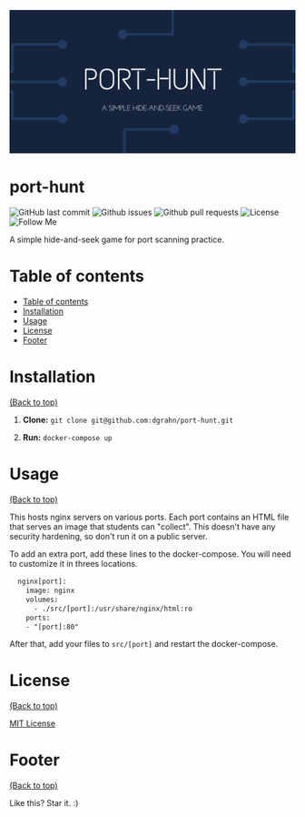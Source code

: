 ![Banner](https://raw.githubusercontent.com/dgrahn/port-hunt/main/banner.png)

# port-hunt
![GitHub last commit](https://img.shields.io/github/last-commit/dgrahn/homelab-services?style=flat-square)
![Github issues](https://img.shields.io/github/issues-raw/dgrahn/homelab-services?style=flat-square)
![Github pull requests](https://img.shields.io/github/issues-pr/dgrahn/homelab-services?style=flat-square)
![License](https://img.shields.io/github/license/dgrahn/homelab-services)
![Follow Me](https://img.shields.io/twitter/follow/realDanGrahn?style=flat-square)

A simple hide-and-seek game for port scanning practice.

# Table of contents
- [Table of contents](#table-of-contents)
- [Installation](#installation)
- [Usage](#usage)
- [License](#license)
- [Footer](#footer)


# Installation
[(Back to top)](#table-of-contents)

1. **Clone:**
    `git clone git@github.com:dgrahn/port-hunt.git`

2. **Run:**
    `docker-compose up`

# Usage
[(Back to top)](#table-of-contents)

This hosts nginx servers on various ports. Each port contains an HTML file that
serves an image that students can "collect". This doesn't have any security
hardening, so don't run it on a public server.


To add an extra port, add these lines to the docker-compose.  You will need to
customize it in threes locations.

```
  nginx[port]:
    image: nginx
    volumes:
      - ./src/[port]:/usr/share/nginx/html:ro
    ports:
    - "[port]:80"
```

After that, add your files to `src/[port]` and restart the docker-compose.

# License
[(Back to top)](#table-of-contents)

[MIT License](https://choosealicense.com/licenses/mit/)


# Footer
[(Back to top)](#table-of-contents)

Like this? Star it. :)

<!-- ![Footer](https://github.com/navendu-pottekkat/awesome-readme/blob/master/fooooooter.png) -->
